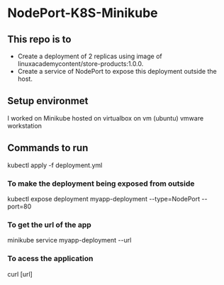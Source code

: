 # NodePort-K8S-Minikube
## This repo is to 
- Create a deployment of 2 replicas using image of  linuxacademycontent/store-products:1.0.0.
- Create a service of NodePort to expose this deployment outside the host.

## Setup environmet
I worked on Minikube hosted on virtualbox on vm (ubuntu) vmware workstation

## Commands to run
kubectl apply -f deployment.yml

### To make the deployment being exposed from outside
kubectl expose deployment myapp-deployment --type=NodePort --port=80

### To get the url of the app
minikube service myapp-deployment --url

### To acess the application 
curl [url]


